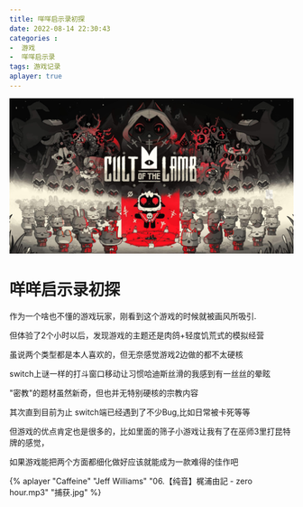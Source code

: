 ```yaml
---
title: 咩咩启示录初探
date: 2022-08-14 22:30:43
categories :
-  游戏
-  咩咩启示录
tags: 游戏记录
aplayer: true
---
```

![1](./%E5%92%A9%E5%92%A9%E5%90%AF%E7%A4%BA%E5%BD%95%E5%88%9D%E6%8E%A2/%E6%8D%95%E8%8E%B7.PNG)

# 咩咩启示录初探
作为一个啥也不懂的游戏玩家，刚看到这个游戏的时候就被画风所吸引.

但体验了2个小时以后，发现游戏的主题还是肉鸽+轻度饥荒式的模拟经营

虽说两个类型都是本人喜欢的，但无奈感觉游戏2边做的都不太硬核

switch上谜一样的打斗窗口移动让习惯哈迪斯丝滑的我感到有一丝丝的晕眩

"密教"的题材虽然新奇，但也并无特别硬核的宗教内容

其次直到目前为止 switch端已经遇到了不少Bug,比如日常被卡死等等

但游戏的优点肯定也是很多的，比如里面的筛子小游戏让我有了在巫师3里打昆特牌的感觉，

如果游戏能把两个方面都细化做好应该就能成为一款难得的佳作吧

{% aplayer "Caffeine" "Jeff Williams" "06.【纯音】梶浦由記 - zero hour.mp3" "捕获.jpg" %}
